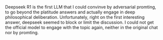 Deepseek R1 is the first LLM that I could convinve by adversarial promting, to go beyond the platitude answers and actually engage in deep philosophical deliberation.
Unfortunately, right on the first interesting answer, deepseek seemed to block or limit the discussion. I could not get the official model to engage with the topic again,
neither in the original chat nor by promting. 

